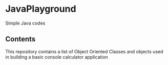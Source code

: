 # JavaPlayground
Simple Java codes

## Contents
This repository contains a list of Object Oriented Classes and objects used in building a basic console calculator application
